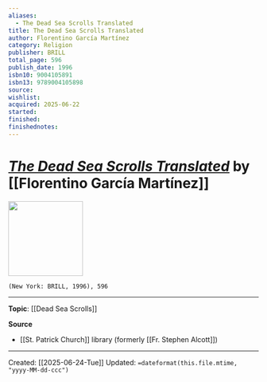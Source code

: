 ```yaml
---
aliases:
  - The Dead Sea Scrolls Translated
title: The Dead Sea Scrolls Translated
author: Florentino García Martínez
category: Religion
publisher: BRILL
total_page: 596
publish_date: 1996
isbn10: 9004105891
isbn13: 9789004105898
source: 
wishlist: 
acquired: 2025-06-22
started: 
finished: 
finishednotes:
---
```

# *[The Dead Sea Scrolls Translated]()* by [[Florentino García Martínez]]

<img src="http://books.google.com/books/content?id=skIJ8NNbzJwC&printsec=frontcover&img=1&zoom=1&edge=curl&source=gbs_api" width=150>

`(New York: BRILL, 1996), 596`



--- 
**Topic**: [[Dead Sea Scrolls]]

**Source**
- [[St. Patrick Church]] library (formerly [[Fr. Stephen Alcott]])
 ---
Created: [[2025-06-24-Tue]]
Updated: `=dateformat(this.file.mtime, "yyyy-MM-dd-ccc")`
